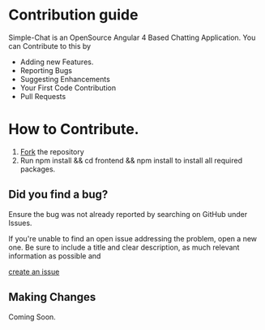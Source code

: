 # Contribution guide

Simple-Chat is an OpenSource Angular 4 Based Chatting Application. You can Contribute to this by

  * Adding new Features.
  * Reporting Bugs
  * Suggesting Enhancements
  * Your First Code Contribution
  * Pull Requests
  
# How to Contribute.

1. [Fork](https://github.com/mbrandau/simple-chat/fork) the repository
2. Run npm install && cd frontend && npm install to install all required packages.

## Did you find a bug?

Ensure the bug was not already reported by searching on GitHub under Issues.

If you're unable to find an open issue addressing the problem, open a new one. Be sure to include a title and clear description, as much relevant information as possible and 

[create an issue](https://github.com/mbrandau/simple-chat/issues/new)

## Making Changes

Coming Soon.

